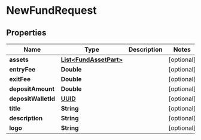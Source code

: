 # NewFundRequest

## Properties
Name | Type | Description | Notes
------------ | ------------- | ------------- | -------------
**assets** | [**List&lt;FundAssetPart&gt;**](FundAssetPart.md) |  |  [optional]
**entryFee** | **Double** |  |  [optional]
**exitFee** | **Double** |  |  [optional]
**depositAmount** | **Double** |  |  [optional]
**depositWalletId** | [**UUID**](UUID.md) |  |  [optional]
**title** | **String** |  |  [optional]
**description** | **String** |  |  [optional]
**logo** | **String** |  |  [optional]
